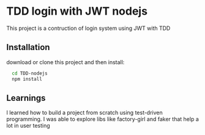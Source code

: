# TDD login with JWT nodejs

This project is a contruction of login system using JWT with TDD 


## Installation


download or clone this project and then install:
```bash
  cd TDD-nodejs
  npm install 
```

    
## Learnings


I learned how to build a project from scratch using test-driven programming. I was able to explore libs like factory-girl and faker that help a lot in user testing


